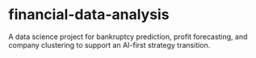 # financial-data-analysis
A data science project for bankruptcy prediction, profit forecasting, and company clustering to support an AI-first strategy transition.
